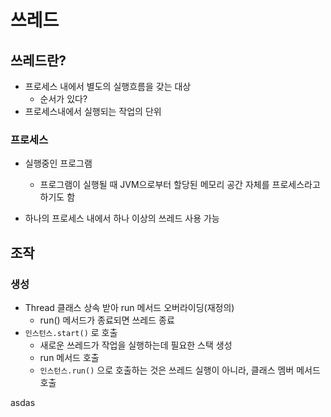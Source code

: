 # 쓰레드

## 쓰레드란?

* 프로세스 내에서 별도의 실행흐름을 갖는 대상
  * 순서가 있다?
* 프로세스내에서 실행되는 작업의 단위

### 프로세스

* 실행중인 프로그램
  * 프로그램이 실행될 때 JVM으로부터 할당된 메모리 공간 자체를 프로세스라고 하기도 함

* 하나의 프로세스 내에서 하나 이상의 쓰레드 사용 가능

## 조작

### 생성

* Thread 클래스 상속 받아 run 메서드 오버라이딩(재정의)
  * run() 메서드가 종료되면 쓰레드 종료
* `인스턴스.start()` 로 호출
  * 새로운 쓰레드가 작업을 실행하는데 필요한 스택 생성
  * run 메서드 호출
  * `인스턴스.run()` 으로 호출하는 것은 쓰레드 실행이 아니라, 클래스 멤버 메서드 호출

asdas